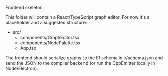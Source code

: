 Frontend skeleton

This folder will contain a React/TypeScript graph editor. For now it's a placeholder and a suggested structure:

- src/
  - components/GraphEditor.tsx
  - components/NodePalette.tsx
  - App.tsx

The frontend should serialize graphs to the IR schema in ir/schema.json and send the JSON to the compiler backend (or run the CppEmitter locally in Node/Electron).
